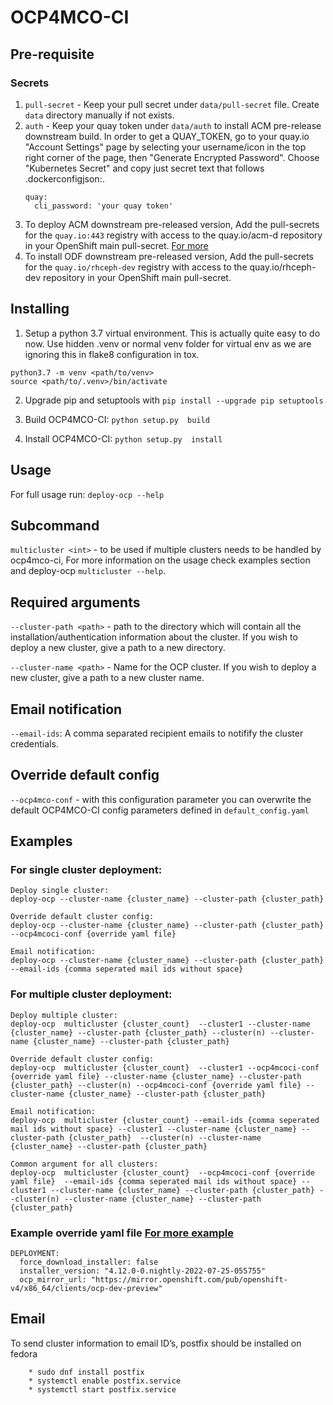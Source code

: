 # OCP4MCO-CI

## Pre-requisite

### Secrets
1. `pull-secret` - Keep your pull secret under `data/pull-secret` file. Create `data` directory manually if not exists.
2. `auth` - Keep your quay token under `data/auth` to install ACM pre-release downstream build.
    In order to get a QUAY_TOKEN, go to your quay.io "Account Settings" page by selecting your username/icon in the top 
    right corner of the page, then "Generate Encrypted Password".  Choose "Kubernetes Secret" and copy just secret text 
    that follows .dockerconfigjson:. 
   ```
   quay:
     cli_password: 'your quay token'
   ```
3. To deploy ACM downstream pre-released version, Add the pull-secrets for the `quay.io:443` registry with access to the quay.io/acm-d repository in your OpenShift main pull-secret.  [For more](https://github.com/stolostron/deploy#deploying-downstream-builds-snapshots-for-product-quality-engineering-only-20)
4. To install ODF downstream pre-released version, Add the pull-secrets for the `quay.io/rhceph-dev` registry with access to the quay.io/rhceph-dev repository in your OpenShift main pull-secret.

## Installing
1. Setup a python 3.7 virtual environment. This is actually quite easy to do now. Use hidden .venv or normal venv folder for virtual env as we are ignoring this in flake8 configuration in tox.
```
python3.7 -m venv <path/to/venv>
source <path/to/.venv>/bin/activate
```
2. Upgrade pip and setuptools with `pip install --upgrade pip setuptools`

3. Build OCP4MCO-CI: `python setup.py  build`
3. Install OCP4MCO-CI: `python setup.py  install`

## Usage
For full usage run: `deploy-ocp --help`

## Subcommand
`multicluster <int>` - to be used if multiple clusters needs to be handled by ocp4mco-ci,
For more information on the usage check examples section and deploy-ocp `multicluster --help`.

## Required arguments
`--cluster-path <path>` - path to the directory which will contain all the installation/authentication information about the cluster.
If you wish to deploy a new cluster, give a path to a new directory.

`--cluster-name <path>` - Name for the OCP cluster. If you wish to deploy a new cluster, give a path to a new cluster name.

## Email notification
`--email-ids`: A comma separated recipient emails to notifify the cluster credentials.

## Override default config
`--ocp4mco-conf` - with this configuration parameter you can overwrite the default OCP4MCO-CI config parameters defined in `default_config.yaml`

## Examples
### For single cluster deployment:
```commandline
Deploy single cluster:
deploy-ocp --cluster-name {cluster_name} --cluster-path {cluster_path}

Override default cluster config:
deploy-ocp --cluster-name {cluster_name} --cluster-path {cluster_path} --ocp4mcoci-conf {override yaml file}

Email notification:
deploy-ocp --cluster-name {cluster_name} --cluster-path {cluster_path} --email-ids {comma seperated mail ids without space}
```
### For multiple cluster deployment:
```commandline
Deploy multiple cluster:
deploy-ocp  multicluster {cluster_count}  --cluster1 --cluster-name {cluster_name} --cluster-path {cluster_path} --cluster(n) --cluster-name {cluster_name} --cluster-path {cluster_path}

Override default cluster config:
deploy-ocp  multicluster {cluster_count}  --cluster1 --ocp4mcoci-conf {override yaml file} --cluster-name {cluster_name} --cluster-path {cluster_path} --cluster(n) --ocp4mcoci-conf {override yaml file} --cluster-name {cluster_name} --cluster-path {cluster_path}

Email notification:
deploy-ocp  multicluster {cluster_count} --email-ids {comma seperated mail ids without space} --cluster1 --cluster-name {cluster_name} --cluster-path {cluster_path}  --cluster(n) --cluster-name {cluster_name} --cluster-path {cluster_path}

Common argument for all clusters:
deploy-ocp  multicluster {cluster_count}  --ocp4mcoci-conf {override yaml file}  --email-ids {comma seperated mail ids without space} --cluster1 --cluster-name {cluster_name} --cluster-path {cluster_path} --cluster(n) --cluster-name {cluster_name} --cluster-path {cluster_path}
```

### Example override yaml file [For more example](https://github.com/GowthamShanmugam/ocp4-mco-ci/tree/master/samples)
```commandline
DEPLOYMENT:
  force_download_installer: false
  installer_version: "4.12.0-0.nightly-2022-07-25-055755"
  ocp_mirror_url: "https://mirror.openshift.com/pub/openshift-v4/x86_64/clients/ocp-dev-preview" 
```

## Email
To send cluster information to email ID’s, postfix should be installed on fedora
```commandline
    * sudo dnf install postfix
    * systemctl enable postfix.service
    * systemctl start postfix.service
```
